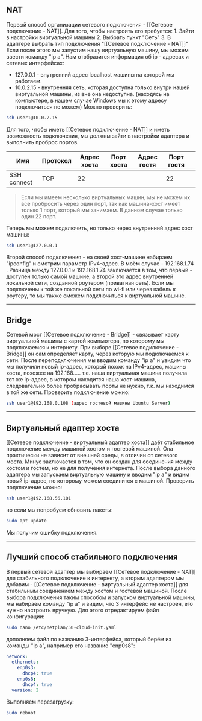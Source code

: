 ## NAT

Первый способ организации сетевого подключения - [[Сетевое подключение - NAT]]. Для того, чтобы настроить его требуется:
	1. Зайти в настройки виртуальной машины
	2. Выбрать пункт "Сеть"
	3. В адаптере выбрать тип подключения "[[Сетевое подключение - NAT]]"
Если после этого мы запустим нашу виртуальную машину, мы можем ввести команду "ip a". Нам отобразится информация об ip - адресах и сетевых интерфейсах:
- 127.0.0.1 - внутренний адрес localhost машины на которой мы работаем. 
- 10.0.2.15 - внутренняя сеть, которая доступна только внутри нашей виртуальной машины, из вне она недоступна. (находясь на компьютере, в нашем случае Windows мы к этому адресу подключиться не можем)
Можно проверить:
```bash 
ssh user1@10.0.2.15
```
Для того, чтобы иметь [[Сетевое подключение - NAT]] и иметь возможность подключения, мы должны зайти в настройки адаптера и выполнить проброс портов.

| Имя         | Протокол | Адрес хоста | Порт хоста | Адрес гостя | Порт гостя |     |
| ----------- | -------- | ----------- | ---------- | ----------- | ---------- | --- |
| SSH connect | TCP      | 22          |            |             | 22         |     |
> Если мы имеем несколько виртуальных машин, мы не можем их все пробросить через один порт, так как машина-хост имеет только 1 порт, который мы занимаем. В данном случае только один 22 порт. 

Теперь мы можем подключить, но только через внутренний адрес хост машины:
```bash 
ssh user1@127.0.0.1
```
 
Второй способ подключения - на своей хост-машине набираем "ipconfig" и смотрим параметр IPv4-адрес. В моём случае - 192.168.1.74 . 
Разница между 127.0.0.1 и 192.168.1.74 заключается в том, что первый - доступен только самой машине, а второй это адрес внутренней локальной сети, созданной роутером (приватная сеть). Если мы подключены к той же локальной сети по wi-fi или через кабель к роутеру, то мы также сможем подключиться к виртуальной машине. 

---

## Bridge 

Сетевой мост [[Сетевое подключение - Bridge]] - связывает карту виртуальной машины с картой компьютера, по которому мы подключаемся к интернету. При выборе [[Сетевое подключение - Bridge]] он сам определяет карту, через которую мы подключаемся к сети.
После переподключения мы вводим команду "ip a" и увидим что мы получили новый ip-адрес, который похож на IPv4-адрес, машины хоста, похожее на 192.168..... т.е. наша виртуальная машина получила тот же ip-адрес, в котором находится наша хост-машина, следовательно более пробрасывать порты не нужно, т.к. мы находимся в той же сети. Проверить подключение можно:
```bash
ssh user1@192.168.0.108 (адрес гостевой машины Ubuntu Server)
```

---

## Виртуальный адаптер хоста

[[Сетевое подключение - виртуальный адаптер хоста]] даёт стабильное подключение между машиной хостом и гостевой машиной. Она практически не зависит от внешней среды, в отличии от сетевого моста. Минус заключается в том, что он создан для соединения между хостом и гостем, но не для получения интернета. 
После выбора данного адаптера мы запускаем виртуальную машину и вводим "ip a" и видим новый ip-адрес, по которому можем соединится с машиной.
Проверить подключение можно: 
```bash 
ssh user1@192.168.56.101
```
но если мы попробуем обновить пакеты:
```bash
sudo apt update
```
Мы получим ошибку подключения.

---

## Лучший способ стабильного подключения

В первый сетевой адаптер мы выбираем [[Сетевое подключение - NAT]] для стабильного подключение к интернету, а вторым адаптером мы добавим - [[Сетевое подключение - виртуальный адаптер хоста]] для стабильным соединением между хостом и гостевой машиной. 
После выбора подключения таким способом и запуском виртуальной машины, мы набираем команду "ip a" и видим, что 3 интерфейс не настроен, его нужно настроить вручную. Для этого отредактируем файл конфигурации:
```bash
sudo nano /etc/netplan/50-cloud-init.yaml
```
дополняем файл по названию 3-интерфейса, который берём из команды "ip a", например его название "enp0s8":
```yaml 
network:
  ethernets:
    enp0s3:
      dhcp4: true
    enp0s8:
	  dhcp4: true
  version: 2
```

Выполняем перезагрузку:
```bash 
sudo reboot
```
